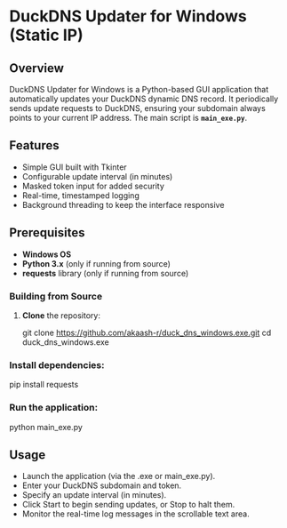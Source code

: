 # DuckDNS Updater for Windows (Static IP)

## Overview
DuckDNS Updater for Windows is a Python-based GUI application that automatically updates your DuckDNS dynamic DNS record. It periodically sends update requests to DuckDNS, ensuring your subdomain always points to your current IP address. The main script is **`main_exe.py`**.

## Features
- Simple GUI built with Tkinter
- Configurable update interval (in minutes)
- Masked token input for added security
- Real-time, timestamped logging
- Background threading to keep the interface responsive

## Prerequisites
- **Windows OS**
- **Python 3.x** (only if running from source)
- **requests** library (only if running from source)

### Building from Source

1. **Clone** the repository:
  
   git clone https://github.com/akaash-r/duck_dns_windows.exe.git
   cd duck_dns_windows.exe

### Install dependencies:

pip install requests

### Run the application:

python main_exe.py

## Usage

- Launch the application (via the .exe or main_exe.py).
- Enter your DuckDNS subdomain and token.
- Specify an update interval (in minutes).
- Click Start to begin sending updates, or Stop to halt them.
- Monitor the real-time log messages in the scrollable text area.
